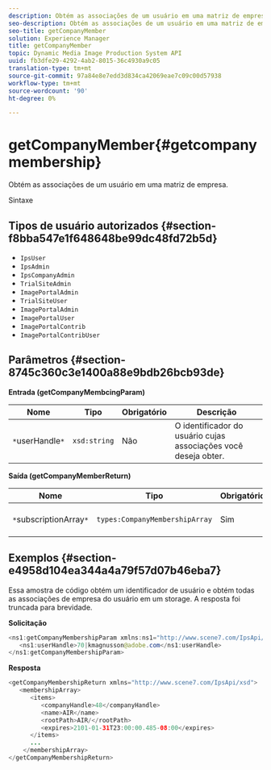 ```yaml
---
description: Obtém as associações de um usuário em uma matriz de empresa.
seo-description: Obtém as associações de um usuário em uma matriz de empresa.
seo-title: getCompanyMember
solution: Experience Manager
title: getCompanyMember
topic: Dynamic Media Image Production System API
uuid: fb3dfe29-4292-4ab2-8015-36c4930a9c05
translation-type: tm+mt
source-git-commit: 97a84e8e7edd3d834ca42069eae7c09c00d57938
workflow-type: tm+mt
source-wordcount: '90'
ht-degree: 0%

---
```



# getCompanyMember{#getcompanymembership}

Obtém as associações de um usuário em uma matriz de empresa.

Sintaxe

## Tipos de usuário autorizados {#section-f8bba547e1f648648be99dc48fd72b5d}

* `IpsUser`
* `IpsAdmin`
* `IpsCompanyAdmin`
* `TrialSiteAdmin`
* `ImagePortalAdmin`
* `TrialSiteUser`
* `ImagePortalAdmin`
* `ImagePortalUser`
* `ImagePortalContrib`
* `ImagePortalContribUser`

## Parâmetros {#section-8745c360c3e1400a88e9bdb26bcb93de}

**Entrada (getCompanyMembcingParam)**

| Nome | Tipo | Obrigatório | Descrição |
|---|---|---|---|
| `*`userHandle`*` | `xsd:string` | Não | O identificador do usuário cujas associações você deseja obter. |

**Saída (getCompanyMemberReturn)**

| Nome | Tipo | Obrigatório | Descrição |
|---|---|---|---|
| `*`subscriptionArray`*` | `types:CompanyMembershipArray` | Sim | Matriz de associações empresas. |

## Exemplos {#section-e4958d104ea344a4a79f57d07b46eba7}

Essa amostra de código obtém um identificador de usuário e obtém todas as associações de empresa do usuário em um storage. A resposta foi truncada para brevidade.

**Solicitação**

```java
<ns1:getCompanyMembershipParam xmlns:ns1="http://www.scene7.com/IpsApi/xsd">
   <ns1:userHandle>70|kmagnusson@adobe.com</ns1:userHandle>
</ns1:getCompanyMembershipParam>
```

**Resposta**

```java
<getCompanyMembershipReturn xmlns="http://www.scene7.com/IpsApi/xsd">
   <membershipArray>
      <items>
         <companyHandle>48</companyHandle>
         <name>AIR</name>
         <rootPath>AIR/</rootPath>
         <expires>2101-01-31T23:00:00.485-08:00</expires>
      </items>
      ...
    </membershipArray>
</getCompanyMembershipReturn>
```

